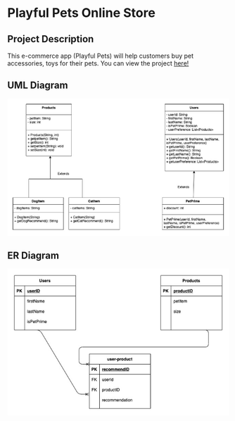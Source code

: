 # Playful Pets Online Store

## Project Description
This e-commerce app (Playful Pets) will help customers buy pet accessories, toys for their pets.
You can view the project [here!](https://safal.greenriverdev.com/sdev328/jakarta/)

## UML Diagram
![UML Diagram](images/product/PetStore.jpg)

## ER Diagram
![ER Diagram](images/product/ER.jpg)

